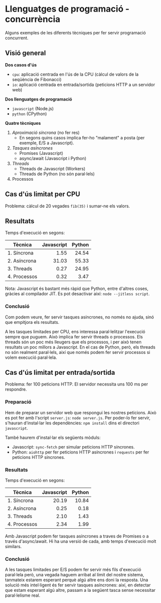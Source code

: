 # Llenguatges de programació - concurrència

Alguns exemples de les diferents tècniques per fer servir programació concurrent.

## Visió general

**Dos casos d'ús**
* `cpu`: aplicació centrada en l'ús de la CPU (càlcul de valors de la seqüència de Fibonacci)
* `io`: aplicació centrada en entrada/sortida (peticions HTTP a un servidor web)

**Dos llenguatges de programació**
* `javascript` (Node.js)
* `python` (CPython)

**Quatre tècniques**
1. _Aproximació síncrona_ (no fer res)
    * En segons quins casos implica fer-ho "malament" a posta (per exemple, E/S a Javascript).
1. _Tasques asíncrones_
    * Promises (Javascript)
    * async/await (Javascript i Python)
1. _Threads_
    * Threads de Javascript (Workers)
    * Threads de Python (no són paral·lels)
1. Processos

## Cas d'ús limitat per CPU

Problema: càlcul de 20 vegades `fib(35)` i sumar-ne els valors.

## Resultats 

Temps d'execució en segons:

| Tècnica      | Javascript | Python |
| ------------ | ---------: | -----: |
| 1. Síncrona  |       1.55 |  24.54 |
| 2. Asíncrona |      31.03 |  55.33 |
| 3. Threads   |       0.27 |  24.95 |
| 4. Processos |       0.32 |   3.47 |

Nota: Javascript és bastant més ràpid que Python, entre d'altres coses, gràcies al compilador JIT. Es pot desactivar així: `node --jitless script`.

### Conclusió

Com podem veure, fer servir tasques asíncrones, no només no ajuda, sinó que empitjora els resultats.

A les tasques limitades per CPU, ens interessa paral·lelitzar l'execució sempre que puguem. Això implica fer servir threads o processos. Els threads són un poc més lleugers que els processos, i per això tenen resultats un poc millors a Javascript. En el cas de Python, però, els threads no són realment paral·lels, així que només podem fer servir processos si volem execució paral·lela.

## Cas d'ús limitat per entrada/sortida

Problema: fer 100 peticions HTTP. El servidor necessita uns 100 ms per respondre.

### Preparació

Hem de preparar un servidor web que respongui les nostres peticions. Això es pot fer amb l'script `server.js`: `node server.js`. Per poder-lo fer servir, s'hauran d'instal·lar les dependències: `npm install` dins el directori `javascript`.

També haurem d'instal·lar els següents mòduls:
* Javascript: `sync-fetch` per simular peticions HTTP síncrones.
* Python: `aiohttp` per fer peticions HTTP asíncrones i `requests` per fer peticions HTTP síncrones.

### Resultats

Temps d'execució en segons:

| Tècnica      | Javascript | Python |
| ------------ | ---------: | -----: |
| 1. Síncrona  |      20.19 |  10.84 |
| 2. Asíncrona |       0.25 |   0.18 |
| 3. Threads   |       2.10 |   1.43 |
| 4. Processos |       2.34 |   1.99 |

Amb Javascript podem fer tasques asíncrones a traves de Promises o a través d'async/await. Hi ha una versió de cada, amb temps d'execució molt similars.

### Conclusió

A les tasques limitades per E/S podem fer servir més fils d'execució paral·lela però, una vegada haguem arribat al límit del nostre sistema, tanmateix estarem esperant perquè algú altre ens doni la resposta.
Una solució més intel·ligent és fer servir tasques asíncrones: així, en detectar que estam esperant algú altre, passam a la següent tasca sense necessitar paral·lelisme real.